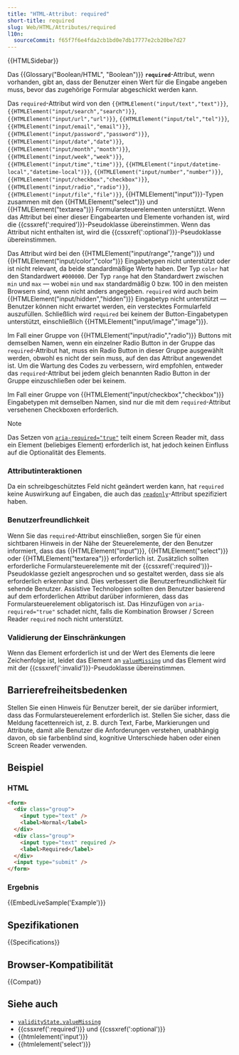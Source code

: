 ```yaml
---
title: "HTML-Attribut: required"
short-title: required
slug: Web/HTML/Attributes/required
l10n:
  sourceCommit: f65f7f6e4fda2cb1bd0e7db17777e2cb20be7d27
---
```


{{HTMLSidebar}}

Das {{Glossary("Boolean/HTML", "Boolean")}} **`required`**-Attribut, wenn vorhanden, gibt an, dass der Benutzer einen Wert für die Eingabe angeben muss, bevor das zugehörige Formular abgeschickt werden kann.

Das `required`-Attribut wird von den `{{HTMLElement("input/text","text")}}`, `{{HTMLElement("input/search","search")}}`, `{{HTMLElement("input/url","url")}}`, `{{HTMLElement("input/tel","tel")}}`, `{{HTMLElement("input/email","email")}}`, `{{HTMLElement("input/password","password")}}`, `{{HTMLElement("input/date","date")}}`, `{{HTMLElement("input/month","month")}}`, `{{HTMLElement("input/week","week")}}`, `{{HTMLElement("input/time","time")}}`, `{{HTMLElement("input/datetime-local","datetime-local")}}`, `{{HTMLElement("input/number","number")}}`, `{{HTMLElement("input/checkbox","checkbox")}}`, `{{HTMLElement("input/radio","radio")}}`, `{{HTMLElement("input/file","file")}}`, {{HTMLElement("input")}}-Typen zusammen mit den {{HTMLElement("select")}} und {{HTMLElement("textarea")}} Formularsteuerelementen unterstützt. Wenn das Attribut bei einer dieser Eingabearten und Elemente vorhanden ist, wird die {{cssxref(':required')}}-Pseudoklasse übereinstimmen. Wenn das Attribut nicht enthalten ist, wird die {{cssxref(':optional')}}-Pseudoklasse übereinstimmen.

Das Attribut wird bei den {{HTMLElement("input/range","range")}} und {{HTMLElement("input/color","color")}} Eingabetypen nicht unterstützt oder ist nicht relevant, da beide standardmäßige Werte haben. Der Typ `color` hat den Standardwert `#000000`. Der Typ `range` hat den Standardwert zwischen `min` und `max` — wobei `min` und `max` standardmäßig 0 bzw. 100 in den meisten Browsern sind, wenn nicht anders angegeben. `required` wird auch beim {{HTMLElement("input/hidden","hidden")}} Eingabetyp nicht unterstützt — Benutzer können nicht erwartet werden, ein verstecktes Formularfeld auszufüllen. Schließlich wird `required` bei keinem der Button-Eingabetypen unterstützt, einschließlich {{HTMLElement("input/image","image")}}.

Im Fall einer Gruppe von {{HTMLElement("input/radio","radio")}} Buttons mit demselben Namen, wenn ein einzelner Radio Button in der Gruppe das `required`-Attribut hat, muss ein Radio Button in dieser Gruppe ausgewählt werden, obwohl es nicht der sein muss, auf den das Attribut angewendet ist. Um die Wartung des Codes zu verbessern, wird empfohlen, entweder das `required`-Attribut bei jedem gleich benannten Radio Button in der Gruppe einzuschließen oder bei keinem.

Im Fall einer Gruppe von {{HTMLElement("input/checkbox","checkbox")}} Eingabetypen mit demselben Namen, sind nur die mit dem `required`-Attribut versehenen Checkboxen erforderlich.

> [!NOTE]
> Das Setzen von [`aria-required="true"`](/de/docs/Web/Accessibility/ARIA/Reference/Attributes/aria-required) teilt einem Screen Reader mit, dass ein Element (beliebiges Element) erforderlich ist, hat jedoch keinen Einfluss auf die Optionalität des Elements.

### Attributinteraktionen

Da ein schreibgeschütztes Feld nicht geändert werden kann, hat `required` keine Auswirkung auf Eingaben, die auch das [`readonly`](/de/docs/Web/HTML/Attributes/readonly)-Attribut spezifiziert haben.

### Benutzerfreundlichkeit

Wenn Sie das `required`-Attribut einschließen, sorgen Sie für einen sichtbaren Hinweis in der Nähe der Steuerelemente, der den Benutzer informiert, dass das {{HTMLElement("input")}}, {{HTMLElement("select")}} oder {{HTMLElement("textarea")}} erforderlich ist. Zusätzlich sollten erforderliche Formularsteuerelemente mit der {{cssxref(':required')}}-Pseudoklasse gezielt angesprochen und so gestaltet werden, dass sie als erforderlich erkennbar sind. Dies verbessert die Benutzerfreundlichkeit für sehende Benutzer. Assistive Technologien sollten den Benutzer basierend auf dem erforderlichen Attribut darüber informieren, dass das Formularsteuerelement obligatorisch ist. Das Hinzufügen von `aria-required="true"` schadet nicht, falls die Kombination Browser / Screen Reader `required` noch nicht unterstützt.

### Validierung der Einschränkungen

Wenn das Element erforderlich ist und der Wert des Elements die leere Zeichenfolge ist, leidet das Element an [`valueMissing`](/de/docs/Web/API/ValidityState/valueMissing) und das Element wird mit der {{cssxref(':invalid')}}-Pseudoklasse übereinstimmen.

## Barrierefreiheitsbedenken

Stellen Sie einen Hinweis für Benutzer bereit, der sie darüber informiert, dass das Formularsteuerelement erforderlich ist. Stellen Sie sicher, dass die Meldung facettenreich ist, z. B. durch Text, Farbe, Markierungen und Attribute, damit alle Benutzer die Anforderungen verstehen, unabhängig davon, ob sie farbenblind sind, kognitive Unterschiede haben oder einen Screen Reader verwenden.

## Beispiel

### HTML

```html
<form>
  <div class="group">
    <input type="text" />
    <label>Normal</label>
  </div>
  <div class="group">
    <input type="text" required />
    <label>Required</label>
  </div>
  <input type="submit" />
</form>
```

### Ergebnis

{{EmbedLiveSample('Example')}}

## Spezifikationen

{{Specifications}}

## Browser-Kompatibilität

{{Compat}}

## Siehe auch

- [`validityState.valueMissing`](/de/docs/Web/API/ValidityState/valueMissing)
- {{cssxref(':required')}} und {{cssxref(':optional')}}
- {{htmlelement('input')}}
- {{htmlelement('select')}}

